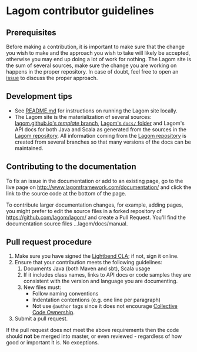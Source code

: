 <!--- Copyright (C) 2016-2017 Lightbend Inc. <https://www.lightbend.com> -->
# Lagom contributor guidelines

## Prerequisites

Before making a contribution, it is important to make sure that the change you wish to make and the approach you wish to take will likely be accepted, otherwise you may end up doing a lot of work for nothing. The Lagom site is the sum of several sources, make sure the change you are working on happens in the proper repository. In case of doubt, feel free to open an [issue](https://github.com/lagom/lagom.github.io/issues) to discuss the proper approach.

## Development tips

- See [README.md](README.md) for instructions on running the Lagom site locally.
- The Lagom site is the materialization of several sources: [lagom.github.io's _template_ branch](https://github.com/lagom/lagom.github.io/tree/template), [Lagom's `docs/` folder](https://github.com/lagom/lagom/tree/master/docs) and Lagom's API docs for both Java and Scala as generated from the sources in the [Lagom repository](https://github.com/lagom/lagom). All information coming from the [Lagom repository](https://github.com/lagom/lagom) is created from several branches so that many versions of the docs can be maintained.

## Contributing to the documentation

To fix an issue in the documentation or add to an existing page, go to the live page on http://www.lagomframework.com/documentation/ and click the link to the source code at the bottom of the page.

To contribute larger documentation changes, for example, adding pages, you might prefer to edit the source files in a forked repository of https://github.com/lagom/lagom/ and create a Pull Request. You'll find the documentation source files ...lagom/docs/manual.

## Pull request procedure

1. Make sure you have signed the [Lightbend CLA](https://www.lightbend.com/contribute/cla); if not, sign it online.
2. Ensure that your contribution meets the following guidelines:
    1. Documents Java (both Maven and sbt), Scala usage
    2. If it includes class names, links to API docs or code samples they are consistent with the version and language you are documenting.
    3. New files must:
        * Follow naming conventions
        * Indentation contentions (e.g. one line per paragraph)
        * Not use ``@author`` tags since it does not encourage [Collective Code Ownership](http://www.extremeprogramming.org/rules/collective.html).
3. Submit a pull request.

If the pull request does not meet the above requirements then the code should **not** be merged into master, or even reviewed - regardless of how good or important it is. No exceptions.
